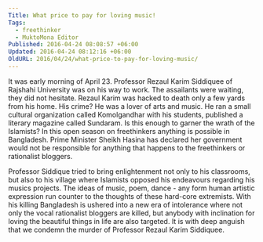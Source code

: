 ```yaml
---
Title: What price to pay for loving music!
Tags:
  - freethinker
  - MuktoMona Editor
Published: 2016-04-24 08:08:57 +06:00
Updated: 2016-04-24 08:12:16 +06:00
OldURL: 2016/04/24/what-price-to-pay-for-loving-music/
---
```


It was early morning of April 23. Professor Rezaul Karim Siddiquee of Rajshahi University was on his way to work. The assailants were waiting, they did not hesitate. Rezaul Karim was hacked to death only a few yards from his home. His crime? He was a lover of arts and music. He ran a small cultural organization called Komolgandhar with his students, published a literary magazine called Sundaram. Is this enough to garner the wrath of the Islamists? In this open season on freethinkers anything is possible in Bangladesh. Prime Minister Sheikh Hasina has declared her government would not be responsible for anything that happens to the freethinkers or rationalist bloggers. 

Professor Siddique tried to bring enlightenment not only to his classrooms, but also to his village where Islamists opposed his endeavours regarding his musics projects. The ideas of music, poem, dance - any form human artistic expression run counter to the thoughts of these hard-core extremists. With his killing Bangladesh is ushered into a new era of intolerance where not only the vocal rationalist bloggers are killed, but anybody with inclination for loving the beautiful things in life are also targeted. It is with deep anguish that we condemn the murder of Professor Rezaul Karim Siddiquee.     
